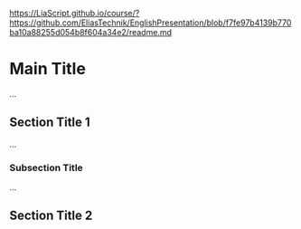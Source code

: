 https://LiaScript.github.io/course/?https://github.com/EliasTechnik/EnglishPresentation/blob/f7fe97b4139b770ba10a88255d054b8f604a34e2/readme.md
# Main Title

 ...

## Section Title 1

 ...

### Subsection Title

 ...
## Section Title 2